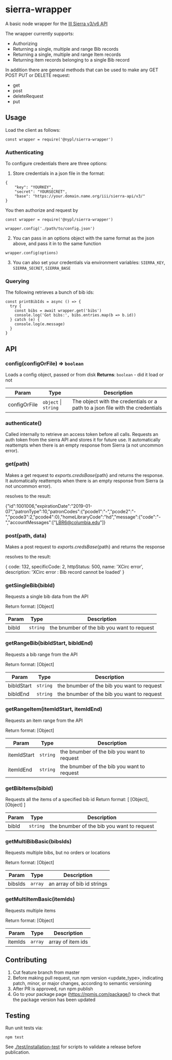 # sierra-wrapper

A basic node wrapper for the [III Sierra v3/v6 API](https://sandbox.iii.com/docs/Content/titlePage.htm)

The wrapper currently supports:

- Authorizing
- Returning a single, multiple and range Bib records
- Returning a single, multiple and range Item records
- Returning item records belonging to a single Bib record

In addition there are general methods that can be used to make any GET POST PUT 
or DELETE request:

- get
- post
- deleteRequest
- put

## Usage

Load the client as follows:
```
const wrapper = require('@nypl/sierra-wrapper')
```

### Authenticating

To configure credentials there are three options:

1. Store credentials in a json file in the format:

```
{
	"key": "YOURKEY",
	"secret": "YOURSECRET",
	"base": "https://your.domain.name.org/iii/sierra-api/v3/"
}
```
You then authorize and request by

```
const wrapper = require('@nypl/sierra-wrapper')

wrapper.config('./path/to/config.json')
```

2. You can pass in an options object with the same format as the json above, and pass it in to the same function

```
wrapper.config(options)
```

3. You can also set your credentials via environment variables: `SIERRA_KEY`, `SIERRA_SECRET`, `SIERRA_BASE`

### Querying

The following retrieves a bunch of bib ids:

```
const printBibIds = async () => {
  try {
    const bibs = await wrapper.get('bibs')
    console.log('Got bibs:', bibs.entries.map(b => b.id))
  } catch (e) {
    console.log(e.message)
  }
}
```

## API
### config(configOrFile) ⇒ <code>boolean</code>
Loads a config object, passed or from disk
**Returns**: <code>boolean</code> - did it load or not

| Param | Type | Description |
| --- | --- | --- |
| configOrFile | <code>object</code> &#124; <code>string</code> | The object with the credentials or a path to a json file with the credentials |

### authenticate()
Called internally to retrieve an access token before all calls. Requests an auth token from the sierra API and stores it for future use. It automatically reattempts when there is an empty response from Sierra (a not uncommon error).

### get(path)
Makes a get request to ${exports.credsBase}${path} and returns the response. It automatically reattempts when there is an empty response from Sierra (a not uncommon error).

resolves to the result:

{"id":1001006,"expirationDate":"2019-01-07","patronType":10,"patronCodes":{"pcode1":"-","pcode2":"-","pcode3":2,"pcode4":0},"homeLibraryCode":"hd","message":{"code":"-","accountMessages":["LBR6@columbia.edu"]}

### post(path, data)
Makes a post request to ${exports.credsBase}${path} and returns the response

resolves to the result:

{ code: 132,
	specificCode: 2,
	httpStatus: 500,
	name: 'XCirc error',
	description: 'XCirc error : Bib record cannot be loaded' }

### getSingleBib(bibId)
Requests a single bib data from the API

Return format:
[Object]

| Param | Type | Description |
| --- | --- | --- |
| bibId | <code>string</code> | the bnumber of the bib you want to request |

### getRangeBib(bibIdStart, bibIdEnd)
Requests a bib range from the API

Return format:
[Object]

| Param | Type | Description |
| --- | --- | --- |
| bibIdStart | <code>string</code> | the bnumber of the bib you want to request |
| bibIdEnd | <code>string</code> | the bnumber of the bib you want to request |

### getRangeItem(itemIdStart, itemIdEnd)
Requests an item range from the API

Return format:
[Object]

| Param | Type | Description |
| --- | --- | --- |
| itemIdStart | <code>string</code> | the bnumber of the bib you want to request |
| itemIdEnd | <code>string</code> | the bnumber of the bib you want to request |

### getBibItems(bibId)
Requests all the items of a specified bib id
Return format:
[ [Object], [Object] ]

| Param | Type | Description |
| --- | --- | --- |
| bibId | <code>string</code> | the bnumber of the bib you want to request |

### getMultiBibBasic(bibsIds)
Requests multiple bibs, but no orders or locations

Return format:
[Object]

| Param | Type | Description |
| --- | --- | --- |
| bibsIds | <code>array</code> | an array of bib id strings |


### getMultiItemBasic(itemIds)
Requests multiple items

Return format:
[Object]

| Param | Type | Description |
| --- | --- | --- |
| itemIds | <code>array</code> | array of item ids |

## Contributing

1. Cut feature branch from master
2. Before making pull request, run npm version <update_type>, indicating patch, minor, or major changes, according to semantic versioning
3. After PR is approved, run npm publish
4. Go to your package page (https://npmjs.com/package/<package>) to check that the package version has been updated

## Testing

Run unit tests via:
```
npm test
```

See [./test/installation-test](./test/installation-test) for scripts to validate a release before publication.

